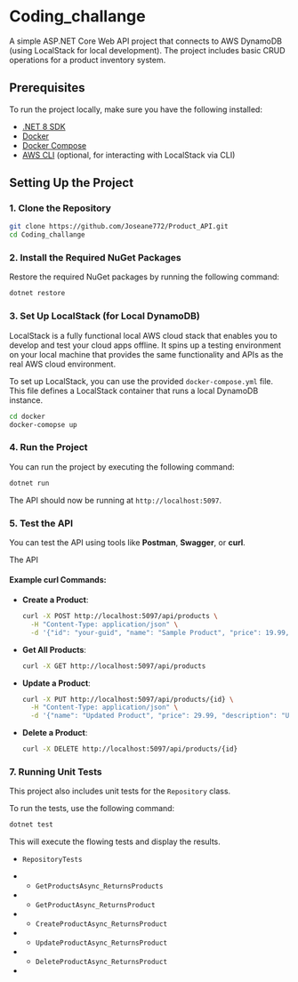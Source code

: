 

# Coding_challange

A simple ASP.NET Core Web API project that connects to AWS DynamoDB (using LocalStack for local development). The project includes basic CRUD operations for a product inventory system.

## Prerequisites

To run the project locally, make sure you have the following installed:

- [.NET 8 SDK](https://dotnet.microsoft.com/download/dotnet/8.0)
- [Docker](https://docs.docker.com/get-docker/) 
- [Docker Compose](https://docs.docker.com/compose/install/)
- [AWS CLI](https://aws.amazon.com/cli/) (optional, for interacting with LocalStack via CLI)

## Setting Up the Project

### 1. Clone the Repository

```bash
git clone https://github.com/Joseane772/Product_API.git
cd Coding_challange
```

### 2. Install the Required NuGet Packages

Restore the required NuGet packages by running the following command:

```bash
dotnet restore
```

### 3. Set Up LocalStack (for Local DynamoDB)

LocalStack is a fully functional local AWS cloud stack that enables you to develop and test your cloud apps offline. It spins up a testing environment on your local machine that provides the same functionality and APIs as the real AWS cloud environment.

To set up LocalStack, you can use the provided `docker-compose.yml` file. This file defines a LocalStack container that runs a local DynamoDB instance.
```bash
cd docker
docker-comopse up
```

### 4. Run the Project

You can run the project by executing the following command:

```bash
dotnet run
```

The API should now be running at `http://localhost:5097`.

### 5. Test the API

You can test the API using tools like **Postman**, **Swagger**, or **curl**.

The API 

#### Example curl Commands:

- **Create a Product**:

  ```bash
  curl -X POST http://localhost:5097/api/products \
    -H "Content-Type: application/json" \
    -d '{"id": "your-guid", "name": "Sample Product", "price": 19.99, "description": "Sample product description", "stock": 100}'
  ```

- **Get All Products**:

  ```bash
  curl -X GET http://localhost:5097/api/products
  ```

- **Update a Product**:

  ```bash
  curl -X PUT http://localhost:5097/api/products/{id} \
    -H "Content-Type: application/json" \
    -d '{"name": "Updated Product", "price": 29.99, "description": "Updated description", "stock": 150}'
  ```

- **Delete a Product**:

  ```bash
  curl -X DELETE http://localhost:5097/api/products/{id}
  ```

### 7. Running Unit Tests

This project also includes unit tests for the `Repository` class.

To run the tests, use the following command:

```bash
dotnet test
```

This will execute the flowing tests and display the results.

- `RepositoryTests`
- - `GetProductsAsync_ReturnsProducts`
- - `GetProductAsync_ReturnsProduct`
- - `CreateProductAsync_ReturnsProduct`
- - `UpdateProductAsync_ReturnsProduct`
- - `DeleteProductAsync_ReturnsProduct`


- 


